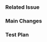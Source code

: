 ### Related Issue

<!-- Please use keywords like fixes, closes, resolves, or relates to link the issue. In principle, all PRs should have a related issue. -->

### Main Changes

<!--
  @example:
    1. Fixed xxx
    2. Improved xxx
    3. Adjusted xxx
-->


### Test Plan

<!-- If this change is not covered by automated tests, what is your set of test cases? Please write them as a todo list below -->
